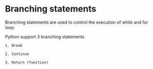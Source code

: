 # Branching statements

Branching  statements are used to control the execution of while and for loop.

Python support 3 branching statements

`1. Break`

`2. Continue`

`3. Return (function)`
